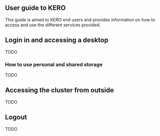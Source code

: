 ## User guide to KERO

This guide is aimed to KERO end users and provides information on how to access
and use the different services provided.

## Login in and accessing a desktop

TODO

### How to use personal and shared storage

TODO

## Accessing the cluster from outside

TODO

## Logout

TODO
